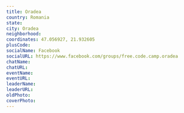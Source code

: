 ```yaml
---
title: Oradea
country: Romania
state: 
city: Oradea
neighborhood: 
coordinates: 47.056927, 21.932605
plusCode:
socialName: Facebook
socialURL: https://www.facebook.com/groups/free.code.camp.oradea
chatName:
chatURL:
eventName:
eventURL:
leaderName:
leaderURL:
oldPhoto: 
coverPhoto:
---
```

